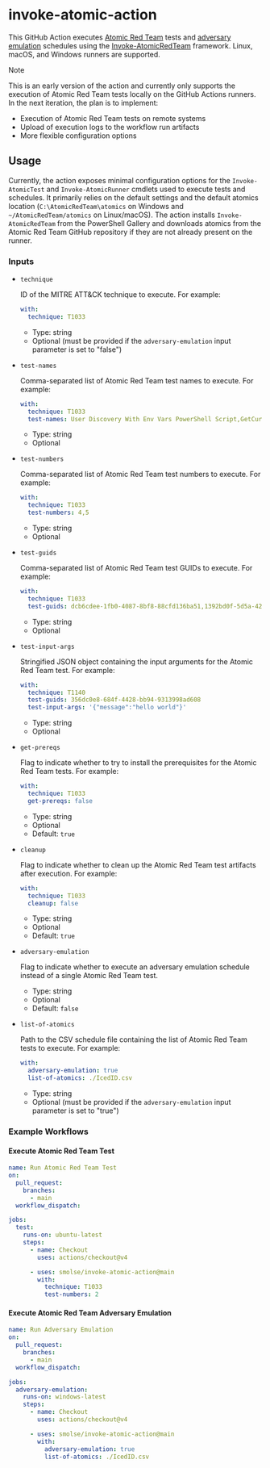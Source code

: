 # invoke-atomic-action

This GitHub Action executes [Atomic Red Team](https://github.com/redcanaryco/atomic-red-team) tests and
[adversary emulation](https://www.atomicredteam.io/invoke-atomicredteam/docs/adversary-emulation) schedules using the
[Invoke-AtomicRedTeam](https://github.com/redcanaryco/invoke-atomicredteam) framework. Linux, macOS, and Windows
runners are supported.

> [!NOTE]  
> This is an early version of the action and currently only supports the execution of Atomic Red Team tests locally on
the GitHub Actions runners. In the next iteration, the plan is to implement:
> - Execution of Atomic Red Team tests on remote systems
> - Upload of execution logs to the workflow run artifacts
> - More flexible configuration options

## Usage

Currently, the action exposes minimal configuration options for the `Invoke-AtomicTest` and `Invoke-AtomicRunner`
cmdlets used to execute tests and schedules. It primarily relies on the default settings and the default atomics
location (`C:\AtomicRedTeam\atomics` on Windows and `~/AtomicRedTeam/atomics` on Linux/macOS). The action installs
`Invoke-AtomicRedTeam` from the PowerShell Gallery and downloads atomics from the Atomic Red Team GitHub repository if
they are not already present on the runner.

### Inputs

- `technique`

  ID of the MITRE ATT&CK technique to execute. For example:

  ```yaml
  with:
    technique: T1033
  ```

  - Type: string
  - Optional (must be provided if the `adversary-emulation` input parameter is set to "false")

- `test-names`

  Comma-separated list of Atomic Red Team test names to execute. For example:

  ```yaml
  with:
    technique: T1033
    test-names: User Discovery With Env Vars PowerShell Script,GetCurrent User with PowerShell Script
  ```

  - Type: string
  - Optional

- `test-numbers`

  Comma-separated list of Atomic Red Team test numbers to execute. For example:

  ```yaml
  with:
    technique: T1033
    test-numbers: 4,5
  ```

  - Type: string
  - Optional

- `test-guids`

  Comma-separated list of Atomic Red Team test GUIDs to execute. For example:

  ```yaml
  with:
    technique: T1033
    test-guids: dcb6cdee-1fb0-4087-8bf8-88cfd136ba51,1392bd0f-5d5a-429e-81d9-eb9d4d4d5b3b
  ```

  - Type: string
  - Optional

- `test-input-args`

  Stringified JSON object containing the input arguments for the Atomic Red Team test. For example:

  ```yaml
  with:
    technique: T1140
    test-guids: 356dc0e8-684f-4428-bb94-9313998ad608
    test-input-args: '{"message":"hello world"}'
  ```

  - Type: string
  - Optional

- `get-prereqs`

  Flag to indicate whether to try to install the prerequisites for the Atomic Red Team tests. For example:

  ```yaml
  with:
    technique: T1033
    get-prereqs: false
  ```

  - Type: string
  - Optional
  - Default: `true`

- `cleanup`

  Flag to indicate whether to clean up the Atomic Red Team test artifacts after execution. For example:

  ```yaml
  with:
    technique: T1033
    cleanup: false
  ```

  - Type: string
  - Optional
  - Default: `true`

- `adversary-emulation`

  Flag to indicate whether to execute an adversary emulation schedule instead of a single Atomic Red Team test.

  - Type: string
  - Optional
  - Default: `false`

- `list-of-atomics`

  Path to the CSV schedule file containing the list of Atomic Red Team tests to execute. For example:

  ```yaml
  with:
    adversary-emulation: true
    list-of-atomics: ./IcedID.csv
  ```

  - Type: string
  - Optional (must be provided if the `adversary-emulation` input parameter is set to "true")

### Example Workflows

#### Execute Atomic Red Team Test

```yaml
name: Run Atomic Red Team Test
on:
  pull_request:
    branches:
      - main
  workflow_dispatch:

jobs:
  test:
    runs-on: ubuntu-latest
    steps:
      - name: Checkout
        uses: actions/checkout@v4

      - uses: smolse/invoke-atomic-action@main
        with:
          technique: T1033
          test-numbers: 2
```

#### Execute Atomic Red Team Adversary Emulation

```yaml
name: Run Adversary Emulation
on:
  pull_request:
    branches:
      - main
  workflow_dispatch:

jobs:
  adversary-emulation:
    runs-on: windows-latest
    steps:
      - name: Checkout
        uses: actions/checkout@v4

      - uses: smolse/invoke-atomic-action@main
        with:
          adversary-emulation: true
          list-of-atomics: ./IcedID.csv
```
